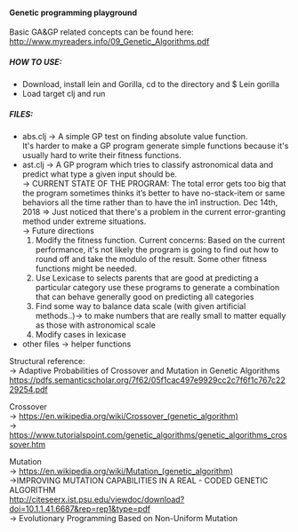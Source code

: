 #### Genetic programming playground

Basic GA&GP related concepts can be found here:
http://www.myreaders.info/09_Genetic_Algorithms.pdf

##### HOW TO USE:
- Download, install lein and Gorilla, cd to the directory and $ Lein gorilla 
- Load target clj and run

##### FILES:
- abs.clj -> A simple GP test on finding absolute value function. \
It's harder to make a GP program generate simple functions because it's usually hard to write their fitness functions.
- ast.clj -> A GP program which tries to classify astronomical data and predict what type a given input should be. 
 \
-> CURRENT STATE OF THE PROGRAM: 
The total error gets too big that the program sometimes thinks it’s better to have no-stack-item or same behaviors all the time rather than to have the in1 instruction. 
Dec 14th, 2018 => Just noticed that there's a problem in the current error-granting method under extreme situations.
 \
-> Future directions
    1. Modify the fitness function.
    Current concerns: Based on the current performance, it's not likely the program is going to find out how to round off and take the modulo of the result. Some other fitness functions might be needed. 
    2. Use Lexicase to selects parents that are good at predicting a particular category use these programs to generate a combination that can behave generally good on predicting all categories
    3. Find some way to balance data scale (with given artificial methods..)-> to make numbers that are really small to matter equally as those with astronomical scale
    4. Modify cases in lexicase
- other files -> helper functions



Structural reference:\
-> Adaptive Probabilities of Crossover and Mutation in Genetic Algorithms\
https://pdfs.semanticscholar.org/7f62/05f1cac497e9929cc2c7f6f1c767c2229254.pdf 

Crossover\
-> https://en.wikipedia.org/wiki/Crossover_(genetic_algorithm) \
-> https://www.tutorialspoint.com/genetic_algorithms/genetic_algorithms_crossover.htm


Mutation\
-> https://en.wikipedia.org/wiki/Mutation_(genetic_algorithm) \
->IMPROVING MUTATION CAPABILITIES IN A REAL - CODED GENETIC ALGORITHM\
 http://citeseerx.ist.psu.edu/viewdoc/download?doi=10.1.1.41.6687&rep=rep1&type=pdf \
-> Evolutionary Programming Based on Non-Uniform Mutation
